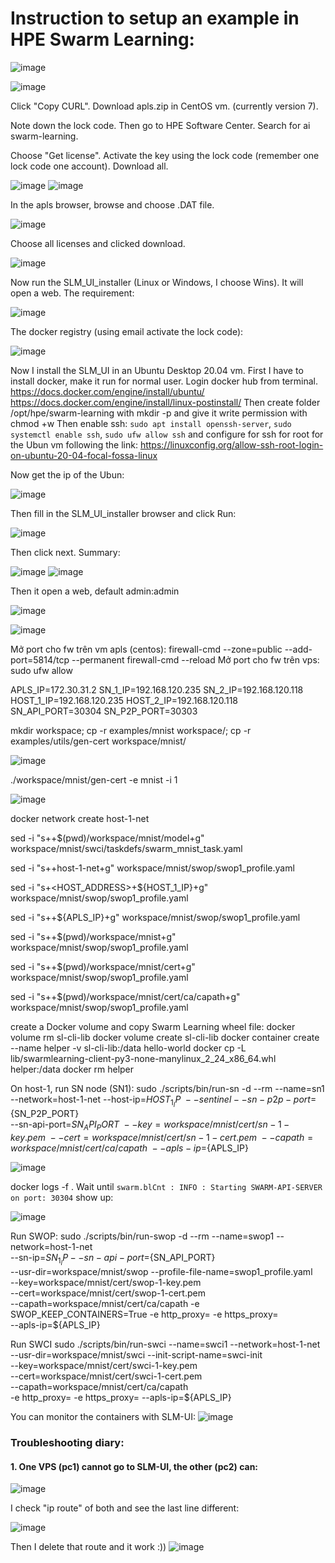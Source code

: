 # Instruction to setup an example in HPE Swarm Learning:

![image](https://github.com/PNg-HA/Swarm_Learning/assets/93396414/e8875386-aff7-4a75-9760-7e13cb3c38c8)


![image](https://github.com/PNg-HA/Swarm_Learning/assets/93396414/8f843d02-1e2f-4729-ae51-a32d60effce4)


Click "Copy CURL". Download apls.zip in CentOS vm. (currently version 7).

Note down the lock code. Then go to HPE Software Center. Search for ai swarm-learning.

Choose "Get license". Activate the key using the lock code (remember one lock code one account). Download all.

![image](https://github.com/PNg-HA/Swarm_Learning/assets/93396414/ecf44d44-0391-4246-932e-8cb58014e5bd)
![image](https://github.com/PNg-HA/Swarm_Learning/assets/93396414/2d27b542-dba4-4264-ae0c-e03d969125ba)

In the apls browser, browse and choose .DAT file. 

![image](https://github.com/PNg-HA/Swarm_Learning/assets/93396414/de8b641f-ea1e-4bab-b86e-13c38bd0d095)



Choose all licenses and clicked download.

![image](https://github.com/PNg-HA/Swarm_Learning/assets/93396414/c01cfa89-03f0-4ed1-af76-9f8b1368da61)

Now run the SLM_UI_installer (Linux or Windows, I choose Wins). It will open a web. The requirement:

![image](https://github.com/PNg-HA/Swarm_Learning/assets/93396414/54b96736-2666-4741-a3bd-00f39c8a3557)

The docker registry (using email activate the lock code):

![image](https://github.com/PNg-HA/Swarm_Learning/assets/93396414/540fabee-45eb-4815-9eaa-2149601f5cd2)


Now I install the SLM_UI in an Ubuntu Desktop 20.04 vm. First I have to install docker, make it run for normal user. Login docker hub from terminal.
https://docs.docker.com/engine/install/ubuntu/
https://docs.docker.com/engine/install/linux-postinstall/
Then create folder /opt/hpe/swarm-learning with mkdir -p and give it write permission with chmod +w
Then enable ssh: `sudo apt install openssh-server`, `sudo systemctl enable ssh`, `sudo ufw allow ssh`
and configure for ssh for root for the Ubun vm following the link: https://linuxconfig.org/allow-ssh-root-login-on-ubuntu-20-04-focal-fossa-linux

Now get the ip of the Ubun: 

![image](https://github.com/PNg-HA/Swarm_Learning/assets/93396414/629c60f6-72cd-480a-aaf9-7a9433db6aeb)

Then fill in the SLM_UI_installer browser and click Run: 

![image](https://github.com/PNg-HA/Swarm_Learning/assets/93396414/3412a0cd-5dae-4ff4-bff4-5995e85a1665)

Then click next. Summary:

![image](https://github.com/PNg-HA/Swarm_Learning/assets/93396414/80b92914-bc85-4b4a-98e9-7898c9144f8b)
![image](https://github.com/PNg-HA/Swarm_Learning/assets/93396414/17bf3df3-34ea-4783-8852-de77aae743f5)

Then it open a web, default admin:admin 

![image](https://github.com/PNg-HA/Swarm_Learning/assets/93396414/880d41a0-b0fb-4367-bb55-c0783b2a419d)


![image](https://github.com/PNg-HA/Swarm_Learning/assets/93396414/2e0110c0-56ad-4c2c-8fca-d824d02eadcf)

Mở port cho fw trên vm apls (centos): 
	firewall-cmd --zone=public --add-port=5814/tcp --permanent
	firewall-cmd --reload
Mở port cho fw trên vps: sudo ufw allow <port>

APLS_IP=172.30.31.2
SN_1_IP=192.168.120.235
SN_2_IP=192.168.120.118
HOST_1_IP=192.168.120.235
HOST_2_IP=192.168.120.118
SN_API_PORT=30304
SN_P2P_PORT=30303

mkdir workspace; cp -r examples/mnist workspace/; cp -r examples/utils/gen-cert workspace/mnist/

![image](https://github.com/PNg-HA/Swarm_Learning/assets/93396414/c5c6cffd-cfc1-4ef9-882c-c74b25b34294)

./workspace/mnist/gen-cert -e mnist -i 1

![image](https://github.com/PNg-HA/Swarm_Learning/assets/93396414/5338c280-8800-428f-9787-895a817ffc31)


docker network create host-1-net

sed -i "s+<PROJECT-MODEL>+$(pwd)/workspace/mnist/model+g" workspace/mnist/swci/taskdefs/swarm_mnist_task.yaml

sed -i "s+<SWARM-NETWORK>+host-1-net+g" workspace/mnist/swop/swop1_profile.yaml


sed -i "s+<HOST_ADDRESS>+${HOST_1_IP}+g" workspace/mnist/swop/swop1_profile.yaml

sed -i "s+<LICENSE-SERVER-ADDRESS>+${APLS_IP}+g" workspace/mnist/swop/swop1_profile.yaml

sed -i "s+<PROJECT>+$(pwd)/workspace/mnist+g" workspace/mnist/swop/swop1_profile.yaml 

sed -i "s+<PROJECT-CERTS>+$(pwd)/workspace/mnist/cert+g" workspace/mnist/swop/swop1_profile.yaml

sed -i "s+<PROJECT-CACERTS>+$(pwd)/workspace/mnist/cert/ca/capath+g" workspace/mnist/swop/swop1_profile.yaml

create a Docker volume and copy Swarm Learning wheel file:
docker volume rm sl-cli-lib
docker volume create sl-cli-lib
docker container create --name helper -v sl-cli-lib:/data hello-world
docker cp -L lib/swarmlearning-client-py3-none-manylinux_2_24_x86_64.whl helper:/data
docker rm helper

 On host-1, run SN node (SN1):
sudo ./scripts/bin/run-sn -d --rm --name=sn1 \
--network=host-1-net --host-ip=${HOST_1_IP} \
--sentinel --sn-p2p-port=${SN_P2P_PORT} \
--sn-api-port=${SN_API_PORT} \
--key=workspace/mnist/cert/sn-1-key.pem \
--cert=workspace/mnist/cert/sn-1-cert.pem \
--capath=workspace/mnist/cert/ca/capath \
--apls-ip=${APLS_IP}

![image](https://github.com/PNg-HA/Swarm_Learning/assets/93396414/e5b5b800-8032-44a9-bd55-d0bd8708f19f)

docker logs -f <sn-container-id>. Wait until `swarm.blCnt : INFO : Starting SWARM-API-SERVER on port: 30304` show up:

![image](https://github.com/PNg-HA/Swarm_Learning/assets/93396414/4dcc1aa6-81a8-4c73-95b6-cecaad8751e8)


Run SWOP:
sudo ./scripts/bin/run-swop -d --rm --name=swop1 --network=host-1-net \
--sn-ip=${SN_1_IP} --sn-api-port=${SN_API_PORT} \
--usr-dir=workspace/mnist/swop --profile-file-name=swop1_profile.yaml \
--key=workspace/mnist/cert/swop-1-key.pem \
--cert=workspace/mnist/cert/swop-1-cert.pem \
--capath=workspace/mnist/cert/ca/capath -e SWOP_KEEP_CONTAINERS=True -e http_proxy= -e https_proxy= \
--apls-ip=${APLS_IP}

Run SWCI
sudo ./scripts/bin/run-swci --name=swci1 --network=host-1-net \
--usr-dir=workspace/mnist/swci --init-script-name=swci-init \
--key=workspace/mnist/cert/swci-1-key.pem \
--cert=workspace/mnist/cert/swci-1-cert.pem \
--capath=workspace/mnist/cert/ca/capath \
-e http_proxy= -e https_proxy= --apls-ip=${APLS_IP}

You can monitor the containers with SLM-UI:
![image](https://github.com/PNg-HA/Swarm_Learning/assets/93396414/a8b916ff-c484-4db6-8cf4-f4edaa66661b)


### Troubleshooting diary:

#### 1. One VPS (pc1) cannot go to SLM-UI, the other (pc2) can:
![image](https://github.com/PNg-HA/Swarm_Learning/assets/93396414/a4cc92b0-d8e3-497c-9aa4-4c263766ef0d)

I check "ip route" of both and see the last line different:

![image](https://github.com/PNg-HA/Swarm_Learning/assets/93396414/992f91f4-f2ae-4b9d-9800-48c8baa0d517)

Then I delete that route and it work :))
![image](https://github.com/PNg-HA/Swarm_Learning/assets/93396414/92789f1a-f902-4dbb-b12d-77c43a482e29)

